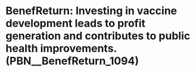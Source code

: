 # BenefReturn: __Investing in vaccine development leads to profit generation and contributes to public health improvements.__ (PBN__BenefReturn_1094)

